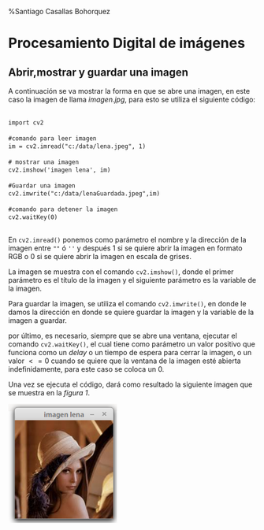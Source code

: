 %Santiago Casallas Bohorquez

# Procesamiento Digital de imágenes

## Abrir,mostrar y guardar una imagen

A continuación se va mostrar la forma en que se abre una imagen, en este caso la imagen de llama *imagen.jpg*, para
esto se utiliza el siguiente código:

```

import cv2

#comando para leer imagen
im = cv2.imread("c:/data/lena.jpeg", 1)

# mostrar una imagen
cv2.imshow('imagen lena', im)

#Guardar una imagen
cv2.imwrite("c:/data/lenaGuardada.jpeg",im)

#comando para detener la imagen
cv2.waitKey(0)


```
En `cv2.imread()` ponemos como parámetro el nombre y la dirección de la imagen entre `""` ó `''`  y después $1$ si se quiere abrir la imagen en formato RGB o
$0$ si se quiere abrir la imagen en escala de grises.

La imagen se muestra con el comando `cv2.imshow()`, donde el primer parámetro es el título de la imagen y el siguiente parámetro es
la variable de la imagen.

Para guardar la imagen, se utiliza el comando `cv2.imwrite()`, en donde le damos la dirección en donde se quiere guardar la imagen y la variable de la imagen a guardar.

por último, es necesario, siempre que se abre una ventana, ejecutar el comando `cv2.waitKey()`, el cual tiene como parámetro un valor positivo  que funciona como un *delay* o un tiempo de espera para cerrar la imagen, o un valor $<=0$ cuando se quiere que la ventana de la  imagen esté abierta indefinidamente, para este caso se coloca un 0.

Una vez se ejecuta el código, dará como resultado la siguiente imagen que se muestra en la *figura 1*.

![Visualización de imagen](lena.png)



